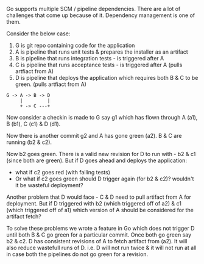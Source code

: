 Go supports multiple SCM / pipeline dependencies. There are a lot of challenges that come up because of it. Dependency management is one of them. 

Consider the below case:

1. G is git repo containing code for the application
2. A is pipeline that runs unit tests & prepares the installer as an artifact
3. B is pipeline that runs integration tests - is triggered after A
4. C is pipeline that runs acceptance tests - is triggered after A (pulls artfiact from A)
5. D is pipeline that deploys the application which requires both B & C to be green. (pulls artfiact from A)


```
G -> A -> B -> D
     |         |
     + -> C ---+
```

Now consider a checkin is made to G say g1 which has flown through A (a1), B (b1), C (c1) & D (d1).

Now there is another commit g2 and A has gone green (a2). B & C are running (b2 & c2).

Now b2 goes green. There is a valid new revision for D to run with - b2 & c1 (since both are green). But if D goes ahead and deploys the application:

* what if c2 goes red (with failing tests)
* Or what if c2 goes green should D trigger again (for b2 & c2)? wouldn't it be wasteful deployment?

Another problem that D would face - C & D need to pull artifact from A for deployment. But if D triggered with b2 (which triggered off of a2) & c1 (which triggered off of a1) which version of A should be considered for the artifact fetch?

To solve these problems we wrote a feature in Go which does not trigger D until both B & C go green for a particular commit. Once both go green say b2 & c2. D has consistent revisions of A to fetch artifact from (a2). It will also reduce wastefull runs of D. i.e. D will not run twice & it will not run at all in case both the pipelines do not go green for a revision.
